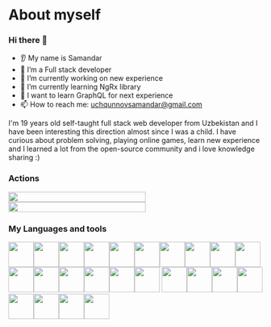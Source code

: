 # About myself


### Hi there 👋
* 👂 My name is Samandar
* 👷 I’m a Full stack developer
* 🔭 I’m currently working on new experience
* 🌱 I’m currently learning NgRx library
* 💬 I want to learn GraphQL for next experience
* 📫 How to reach me: uchqunnovsamandar@gmail.com


I'm 19 years old self-taught full stack web developer from Uzbekistan and I have been interesting this direction almost since I was a child. I have curious about problem solving, playing online games, learn new experience and I learned a lot from the open-source community and i love knowledge sharing :)


### Actions

<div style="display:flex;flex-wrap:wrap"><img width="50%" style="min-width:543px" src="https://github-readme-stats.vercel.app/api?username=samandar02&show_icons=true" /><img width="50%" style="min-width:543px" src="https://github-readme-streak-stats.herokuapp.com/?user=samandar02" /></div>




### My Languages and tools

<img width="50" src="https://cdn.jsdelivr.net/gh/devicons/devicon/icons/dotnetcore/dotnetcore-original.svg" /><img width="50" src="https://cdn.jsdelivr.net/gh/devicons/devicon/icons/angularjs/angularjs-plain.svg" /><img width="50" src="https://cdn.jsdelivr.net/gh/devicons/devicon/icons/csharp/csharp-original.svg" /><img width="50" src="https://cdn.jsdelivr.net/gh/devicons/devicon/icons/git/git-original.svg" /><img width="50" src="https://jwt.io/img/pic_logo.svg" /><img width="50" src="https://rxjs.dev/generated/images/marketing/home/Rx_Logo-512-512.png" /><img width="50" src="https://cdn.jsdelivr.net/gh/devicons/devicon/icons/photoshop/photoshop-plain.svg" /><img width="50" src="https://chapmanworld.com/wp-content/uploads/2017/06/microsoft-iis.png" /><img width="50" src="https://cdn.jsdelivr.net/gh/devicons/devicon/icons/firebase/firebase-plain.svg" /><img width="50" src="https://ngrx.io/assets/images/badge.svg" /><img width="50" src="https://cdn.jsdelivr.net/gh/devicons/devicon/icons/heroku/heroku-original.svg" /><img width="50" src="https://cdn.jsdelivr.net/gh/devicons/devicon/icons/html5/html5-original-wordmark.svg" /><img width="50" src="https://upload.wikimedia.org/wikipedia/commons/thumb/9/9a/Visual_Studio_Code_1.35_icon.svg/1200px-Visual_Studio_Code_1.35_icon.svg.png" /><img width="50" src="https://cdn.jsdelivr.net/gh/devicons/devicon/icons/css3/css3-original-wordmark.svg" /><img width="50" src="https://cdn.jsdelivr.net/gh/devicons/devicon/icons/javascript/javascript-original.svg" /><img width="50" src="https://upload.wikimedia.org/wikipedia/commons/thumb/5/59/Visual_Studio_Icon_2019.svg/1200px-Visual_Studio_Icon_2019.svg.png" />
<img width="50" src="https://res.cloudinary.com/postman/image/upload/t_team_logo/v1629869194/team/2893aede23f01bfcbd2319326bc96a6ed0524eba759745ed6d73405a3a8b67a8" /><img width="50" src="https://plugins.jetbrains.com/files/18147/186073/icon/pluginIcon.svg" /><img width="50" src="https://cdn.jsdelivr.net/gh/devicons/devicon/icons/microsoftsqlserver/microsoftsqlserver-plain-wordmark.svg" /><img width="50" src="https://cdn.jsdelivr.net/gh/devicons/devicon/icons/tortoisegit/tortoisegit-original.svg" /><img width="50" src="https://cdn.jsdelivr.net/gh/devicons/devicon/icons/sass/sass-original.svg" /><img width="50" src="https://cdn.jsdelivr.net/gh/devicons/devicon/icons/typescript/typescript-original.svg" /><img width="50" src="https://cdn.jsdelivr.net/gh/devicons/devicon/icons/docker/docker-original.svg" /><img width="50" src="https://cdn.jsdelivr.net/gh/devicons/devicon/icons/graphql/graphql-plain.svg" />
